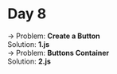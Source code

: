 # Day 8
-> Problem: **Create a Button**\
Solution: **1.js**\
-> Problem: **Buttons Container**\
Solution: **2.js**